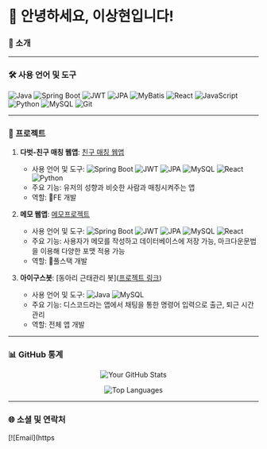# 🙋 안녕하세요, 이상현입니다!

### 🚀 소개


---

### 🛠️ 사용 언어 및 도구

![Java](https://img.shields.io/badge/-Java-007396?logo=java&logoColor=white&style=flat-square)
![Spring Boot](https://img.shields.io/badge/-Spring%20Boot-6DB33F?logo=spring-boot&logoColor=white&style=flat-square)
![JWT](https://img.shields.io/badge/-JWT-000000?logo=json-web-tokens&logoColor=white&style=flat-square)
![JPA](https://img.shields.io/badge/-JPA-6DB33F?style=flat-square)
![MyBatis](https://img.shields.io/badge/-MyBatis-007396?style=flat-square)
![React](https://img.shields.io/badge/-React-61DAFB?logo=react&logoColor=black&style=flat-square)
![JavaScript](https://img.shields.io/badge/-JavaScript-F7DF1E?logo=javascript&logoColor=black&style=flat-square)
![Python](https://img.shields.io/badge/-Python-3776AB?logo=python&logoColor=white&style=flat-square)
![MySQL](https://img.shields.io/badge/-MySQL-4479A1?logo=mysql&logoColor=white&style=flat-square)
![Git](https://img.shields.io/badge/-Git-F05032?logo=git&logoColor=white&style=flat-square)

---

### 📂 프로젝트
1. **다벗-친구 매칭 웹앱**: [친구 매칭 웹앱](https://github.com/LSH-1082/mintcoding)
   - 사용 언어 및 도구: ![Spring Boot](https://img.shields.io/badge/-Spring%20Boot-6DB33F?logo=spring-boot&logoColor=white&style=flat-square) ![JWT](https://img.shields.io/badge/-JWT-000000?logo=json-web-tokens&logoColor=white&style=flat-square) ![JPA](https://img.shields.io/badge/-JPA-6DB33F?style=flat-square) ![MySQL](https://img.shields.io/badge/-MySQL-4479A1?logo=mysql&logoColor=white&style=flat-square) ![React](https://img.shields.io/badge/-React-61DAFB?logo=react&logoColor=black&style=flat-square)  ![Python](https://img.shields.io/badge/-Python-3776AB?logo=python&logoColor=white&style=flat-square) 
   - 주요 기능: 유저의 성향과 비슷한 사람과 매칭시켜주는 앱
   - 역할: FE 개발
   
2. **메모 웹앱**: [메모프로젝트](https://github.com/LSH-1082/memoProject)
   - 사용 언어 및 도구: ![Spring Boot](https://img.shields.io/badge/-Spring%20Boot-6DB33F?logo=spring-boot&logoColor=white&style=flat-square) ![JWT](https://img.shields.io/badge/-JWT-000000?logo=json-web-tokens&logoColor=white&style=flat-square) ![JPA](https://img.shields.io/badge/-JPA-6DB33F?style=flat-square) ![MySQL](https://img.shields.io/badge/-MySQL-4479A1?logo=mysql&logoColor=white&style=flat-square) ![React](https://img.shields.io/badge/-React-61DAFB?logo=react&logoColor=black&style=flat-square) 
   - 주요 기능: 사용자가 메모를 작성하고 데이터베이스에 저장 가능, 마크다운문법을 이용해 다양한 포맷 적용 가능
   - 역할: 풀스택 개발

3. **아이구스봇**: [동아리 근태관리 봇]([프로젝트 링크](https://github.com/LSH-1082/DiscordIGooseBot))
   - 사용 언어 및 도구: ![Java](https://img.shields.io/badge/-Java-007396?logo=java&logoColor=white&style=flat-square) ![MySQL](https://img.shields.io/badge/-MySQL-4479A1?logo=mysql&logoColor=white&style=flat-square)
   - 주요 기능: 디스코드라는 앱에서 채팅을 통한 명령어 입력으로 출근, 퇴근 시간 관리
   - 역할: 전체 앱 개발

---

### 📊 GitHub 통계
<div align="center">
   
![Your GitHub Stats](https://github-readme-stats.vercel.app/api?username=LSH-1082&show_icons=true&theme=radical)

![Top Languages](https://github-readme-stats.vercel.app/api/top-langs/?username=LSH-1082&layout=compact&theme=radical)
</div>

---

### 🌐 소셜 및 연락처

[![Email](https
